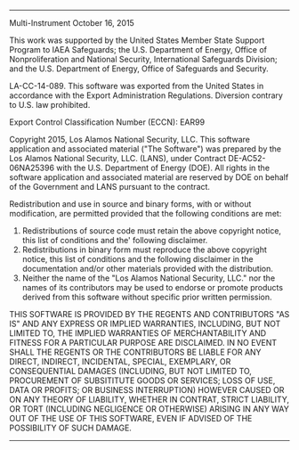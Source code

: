 **********************************************************************************

Multi-Instrument
October 16, 2015

This work was supported by the United States Member State Support Program to IAEA Safeguards;
the U.S. Department of Energy, Office of Nonproliferation and National Security, International
Safeguards Division; and the U.S. Department of Energy, Office of Safeguards and Security.

LA-CC-14-089. This software was exported from the United States in accordance with the Export
Administration Regulations. Diversion contrary to U.S. law prohibited.

Export Control Classification Number (ECCN): EAR99

Copyright 2015, Los Alamos National Security, LLC. This software application and associated
material ("The Software") was prepared by the Los Alamos National Security, LLC. (LANS), under
Contract DE-AC52-06NA25396 with the U.S. Department of Energy (DOE). All rights in the software
application and associated material are reserved by DOE on behalf of the Government and LANS
pursuant to the contract.

Redistribution and use in source and binary forms, with or without modification, are permitted provided
that the following conditions are met:

1. Redistributions of source code must retain the above copyright notice, this list of conditions and the'
following disclaimer.
2. Redistributions in binary form must reproduce the above copyright notice, this list of conditions and
the following disclaimer in the documentation and/or other materials provided with the distribution.
3. Neither the name of the "Los Alamos National Security, LLC." nor the names of its contributors may
be used to endorse or promote products derived from this software without specific prior written permission.

THIS SOFTWARE IS PROVIDED BY THE REGENTS AND CONTRIBUTORS "AS IS" AND ANY
EXPRESS OR IMPLIED WARRANTIES, INCLUDING, BUT NOT LIMITED TO, THE IMPLIED 
WARRANTIES OF MERCHANTABILITY AND FITNESS FOR A PARTICULAR PURPOSE ARE
DISCLAIMED. IN NO EVENT SHALL THE REGENTS OR THE CONTRIBUTORS BE LIABLE FOR ANY
DIRECT, INDIRECT, INCIDENTAL, SPECIAL, EXEMPLARY, OR CONSEQUENTIAL DAMAGES
(INCLUDING, BUT NOT LIMITED TO, PROCUREMENT OF SUBSITITUTE GOODS OR
SERVICES; LOSS OF USE, DATA OR PROFITS; OR BUSINESS INTERRUPTION) HOWEVER
CAUSED OR ON ANY THEORY OF LIABILITY, WHETHER IN CONTRAT, STRICT LIABILITY,
OR TORT (INCLUDING NEGLIGENCE OR OTHERWISE) ARISING IN ANY WAY OUT OF THE
USE OF THIS SOFTWARE, EVEN IF ADVISED OF THE POSSIBILITY OF SUCH DAMAGE.


**********************************************************************************
